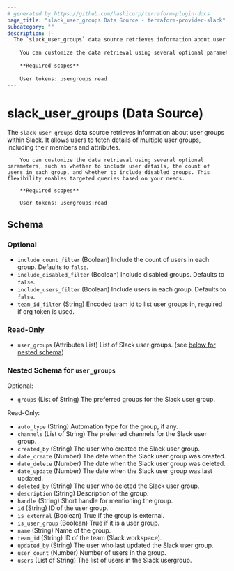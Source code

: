```yaml
---
# generated by https://github.com/hashicorp/terraform-plugin-docs
page_title: "slack_user_groups Data Source - terraform-provider-slack"
subcategory: ""
description: |-
  The `slack_user_groups` data source retrieves information about user groups within Slack. It allows users to fetch details of multiple user groups, including their members and attributes.
  
  	You can customize the data retrieval using several optional parameters, such as whether to include user details, the count of users in each group, and whether to include disabled groups. This flexibility enables targeted queries based on your needs.
  
  	**Required scopes**
  
  	User tokens: usergroups:read
---
```


# slack_user_groups (Data Source)

The `slack_user_groups` data source retrieves information about user groups within Slack. It allows users to fetch details of multiple user groups, including their members and attributes.

		You can customize the data retrieval using several optional parameters, such as whether to include user details, the count of users in each group, and whether to include disabled groups. This flexibility enables targeted queries based on your needs.

		**Required scopes**

		User tokens: usergroups:read



<!-- schema generated by tfplugindocs -->
## Schema

### Optional

- `include_count_filter` (Boolean) Include the count of users in each group. Defaults to `false`.
- `include_disabled_filter` (Boolean) Include disabled groups. Defaults to `false`.
- `include_users_filter` (Boolean) Include users in each group. Defaults to `false`.
- `team_id_filter` (String) Encoded team id to list user groups in, required if org token is used.

### Read-Only

- `user_groups` (Attributes List) List of Slack user groups. (see [below for nested schema](#nestedatt--user_groups))

<a id="nestedatt--user_groups"></a>
### Nested Schema for `user_groups`

Optional:

- `groups` (List of String) The preferred groups for the Slack user group.

Read-Only:

- `auto_type` (String) Automation type for the group, if any.
- `channels` (List of String) The preferred channels for the Slack user group.
- `created_by` (String) The user who created the Slack user group.
- `date_create` (Number) The date when the Slack user group was created.
- `date_delete` (Number) The date when the Slack user group was deleted.
- `date_update` (Number) The date when the Slack user group was last updated.
- `deleted_by` (String) The user who deleted the Slack user group.
- `description` (String) Description of the group.
- `handle` (String) Short handle for mentioning the group.
- `id` (String) ID of the user group.
- `is_external` (Boolean) True if the group is external.
- `is_user_group` (Boolean) True if it is a user group.
- `name` (String) Name of the group.
- `team_id` (String) ID of the team (Slack workspace).
- `updated_by` (String) The user who last updated the Slack user group.
- `user_count` (Number) Number of users in the group.
- `users` (List of String) The list of users in the Slack usergroup.
